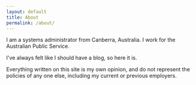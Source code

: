 ```yaml
---
layout: default
title: About
permalink: /about/
---
```


I am a systems administrator from Canberra, Australia. I work for the Australian Public Service.

I've always felt like I should have a blog, so here it is.

Everything written on this site is my own opinion, and do not represent the policies of any one else, including my current or previous employers. 